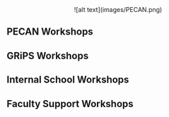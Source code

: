 <center> ![alt text](images/PECAN.png) </center>

## PECAN Workshops

## GRiPS Workshops

## Internal School Workshops

## Faculty Support Workshops















